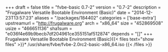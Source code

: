 +++
draft = false
title = "fvbe-basic 0.7-2"
version = "0.7-2"
description = "Frugalware Versatile Bootable Environment (Basic)"
date = "2014-12-23T13:57:23"
aliases = "/packages/184402"
categories = ['base-extra']
upstreamurl = "http://frugalware.org"
arch = "x86_64"
size = "452869508"
usize = "466651136"
sha1sum = "e036f4e69b9becb7df204961ce355151af512874"
depends = "[]"
+++
Frugalware Versatile Bootable Environment (Basic){{< files text="show files" >}}* /usr/share/fvbe/fvbe-2.0rc2-basic-x86_64.iso
{{< /files >}}